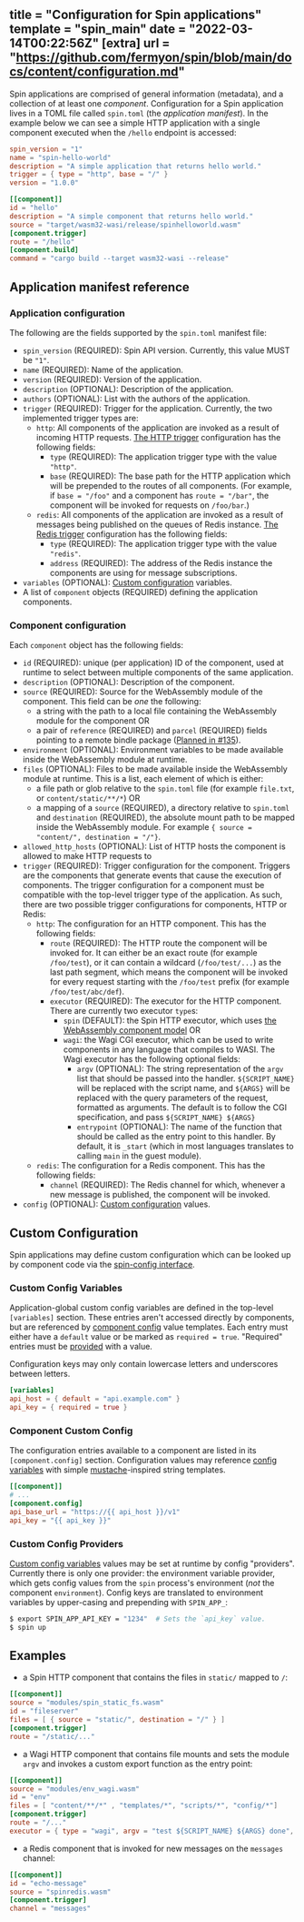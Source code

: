 title = "Configuration for Spin applications"
template = "spin_main"
date = "2022-03-14T00:22:56Z"
[extra]
url = "https://github.com/fermyon/spin/blob/main/docs/content/configuration.md"
---

Spin applications are comprised of general information (metadata), and a collection
of at least one _component_. Configuration for a Spin application lives in a TOML
file called `spin.toml` (the _application manifest_). In the example below we can see
a simple HTTP application with a single component executed when the `/hello` endpoint
is accessed:

```toml
spin_version = "1"
name = "spin-hello-world"
description = "A simple application that returns hello world."
trigger = { type = "http", base = "/" }
version = "1.0.0"

[[component]]
id = "hello"
description = "A simple component that returns hello world."
source = "target/wasm32-wasi/release/spinhelloworld.wasm"
[component.trigger]
route = "/hello"
[component.build]
command = "cargo build --target wasm32-wasi --release"
```

## Application manifest reference

### Application configuration

The following are the fields supported by the `spin.toml` manifest file:

- `spin_version` (REQUIRED): Spin API version. Currently, this value MUST be
  `"1"`.
- `name` (REQUIRED): Name of the application.
- `version` (REQUIRED): Version of the application.
- `description` (OPTIONAL): Description of the application.
- `authors` (OPTIONAL): List with the authors of the application.
- `trigger` (REQUIRED): Trigger for the application. Currently, the two
implemented trigger types are:
  - `http`: All components of the application are invoked as a result of
  incoming HTTP requests. [The HTTP trigger](./http-trigger.md) configuration has
  the following fields:
    - `type` (REQUIRED): The application trigger type with the value `"http"`.
    - `base` (REQUIRED): The base path for the HTTP application which will be
      prepended to the routes of all components. (For example, if `base = "/foo"`
      and a component has `route = "/bar"`, the component will be invoked for
      requests on `/foo/bar`.)
  - `redis`: All components of the application are invoked as a result of messages
being published on the queues of Redis instance. [The Redis trigger](./redis-trigger.md)
configuration has the following fields:
    - `type` (REQUIRED): The application trigger type with the value `"redis"`.
    - `address` (REQUIRED): The address of the Redis instance the components
are using for message subscriptions.
- `variables` (OPTIONAL): [Custom configuration](#custom-configuration) variables.
- A list of `component` objects (REQUIRED) defining the application components.

### Component configuration

Each `component` object has the following fields:

- `id` (REQUIRED): unique (per application) ID of the component, used at runtime
  to select between multiple components of the same application.
- `description` (OPTIONAL): Description of the component.
- `source` (REQUIRED): Source for the WebAssembly module of the component. This
  field can be _one_ the following:
  - a string with the path to a local file containing the WebAssembly module for
    the component OR
  - a pair of `reference` (REQUIRED) and `parcel` (REQUIRED) fields pointing to
    a remote bindle package
    ([Planned in #135](https://github.com/fermyon/spin/issues/135)).
- `environment` (OPTIONAL): Environment variables to be made available inside
  the WebAssembly module at runtime.
- `files` (OPTIONAL): Files to be made available inside the WebAssembly module
  at runtime. This is a list, each element of which is either:
  - a file path or glob relative to the `spin.toml` file (for example
    `file.txt`, or `content/static/**/*`) OR
  - a mapping of a `source` (REQUIRED), a directory relative to `spin.toml` and
    `destination` (REQUIRED), the absolute mount path to be mapped inside the
    WebAssembly module. For example
    `{ source = "content/", destination = "/"}`.
- `allowed_http_hosts` (OPTIONAL): List of HTTP hosts the component is allowed
  to make HTTP requests to
- `trigger` (REQUIRED): Trigger configuration for the component. Triggers are
  the components that generate events that cause the execution of components.
  The trigger configuration for a component must be compatible with the top-level
  trigger type of the application. As such, there are two possible trigger
  configurations for components, HTTP or Redis:
  - `http`: The configuration for an HTTP component. This has the following fields:
    - `route` (REQUIRED): The HTTP route the component will be invoked for. It can
      either be an exact route (for example `/foo/test`), or it can contain a
      wildcard (`/foo/test/...`) as the last path segment, which means the
      component will be invoked for every request starting with the `/foo/test`
      prefix (for example `/foo/test/abc/def`).
    - `executor` (REQUIRED): The executor for the HTTP component. There are
      currently two executor `type`s:
      - `spin` (DEFAULT): the Spin HTTP executor, which uses
        [the WebAssembly component model](https://github.com/WebAssembly/component-model)
        OR
      - `wagi`: the Wagi CGI executor, which can be used to write components in
        any language that compiles to WASI. The Wagi executor has the following
        optional fields:
        - `argv` (OPTIONAL): The string representation of the `argv` list that
          should be passed into the handler. `${SCRIPT_NAME}` will be replaced
          with the script name, and `${ARGS}` will be replaced with the query
          parameters of the request, formatted as arguments. The default is to
          follow the CGI specification, and pass `${SCRIPT_NAME} ${ARGS}`
        - `entrypoint` (OPTIONAL): The name of the function that should be called
          as the entry point to this handler. By default, it is `_start` (which in
          most languages translates to calling `main` in the guest module).
  - `redis`: The configuration for a Redis component. This has the following fields:
    - `channel` (REQUIRED): The Redis channel for which, whenever a new message
is published, the component will be invoked.
- `config` (OPTIONAL): [Custom configuration](#custom-configuration) values.

## Custom Configuration

Spin applications may define custom configuration which can be looked up by
component code via the [spin-config interface](https://github.com/fermyon/spin/blob/main/wit/ephemeral/spin-config.wit).

### Custom Config Variables

Application-global custom config variables are defined in the top-level `[variables]`
section. These entries aren't accessed directly by components, but are referenced
by [component config](#component-custom-config) value templates. Each entry must
either have a `default` value or be marked as `required = true`. "Required" entries
must be [provided](#custom-config-providers) with a value.

Configuration keys may only contain lowercase letters and underscores between letters.

```toml
[variables]
api_host = { default = "api.example.com" }
api_key = { required = true }
```

### Component Custom Config

The configuration entries available to a component are listed in its
`[component.config]` section. Configuration values may reference
[config variables](#custom-config-variables) with simple
[mustache](https://mustache.github.io/)-inspired string templates.

```toml
[[component]]
# ...
[component.config]
api_base_url = "https://{{ api_host }}/v1"
api_key = "{{ api_key }}"
```

### Custom Config Providers

[Custom config variables](#custom-config-variables) values may be set at runtime by
config "providers". Currently there is only one provider: the environment
variable provider, which gets config values from the `spin` process's
environment (_not_ the component `environment`). Config keys are translated
to environment variables by upper-casing and prepending with `SPIN_APP_`:

<!-- @selectiveCpy -->

```sh
$ export SPIN_APP_API_KEY = "1234"  # Sets the `api_key` value.
$ spin up
```

## Examples

- a Spin HTTP component that contains the files in `static/` mapped to `/`:

```toml
[[component]]
source = "modules/spin_static_fs.wasm"
id = "fileserver"
files = [ { source = "static/", destination = "/" } ]
[component.trigger]
route = "/static/..."
```

- a Wagi HTTP component that contains file mounts and sets the module `argv` and
  invokes a custom export function as the entry point:

```toml
[[component]]
source = "modules/env_wagi.wasm"
id = "env"
files = [ "content/**/*" , "templates/*", "scripts/*", "config/*"]
[component.trigger]
route = "/..."
executor = { type = "wagi", argv = "test ${SCRIPT_NAME} ${ARGS} done", entrypoint = "some-other-export-function" }
```

- a Redis component that is invoked for new messages on the `messages` channel:

```toml
[[component]]
id = "echo-message"
source = "spinredis.wasm"
[component.trigger]
channel = "messages"
```

